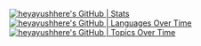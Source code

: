 [![heyayushhere's GitHub | Stats](https://stats.quine.sh/heyayushhere/github?theme=dark)](https://quine.sh?utm_source=widgets&utm_campaign=heyayushhere)
[![heyayushhere's GitHub | Languages Over Time](https://stats.quine.sh/heyayushhere/languages-over-time?theme=dark)](https://quine.sh?utm_source=widgets&utm_campaign=heyayushhere)
[![heyayushhere's GitHub | Topics Over Time](https://stats.quine.sh/heyayushhere/topics-over-time?theme=dark)](https://quine.sh?utm_source=widgets&utm_campaign=heyayushhere)

